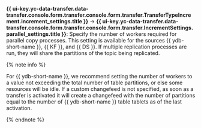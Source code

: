 **{{ ui-key.yc-data-transfer.data-transfer.console.form.transfer.console.form.transfer.TransferTypeIncrement.increment_settings.title }}** → **{{ ui-key.yc-data-transfer.data-transfer.console.form.transfer.console.form.transfer.IncrementSettings.parallel_settings.title }}**: Specify the number of workers required for parallel copy processes. This setting is available for the sources {{ ydb-short-name }}, {{ KF }}, and {{ DS }}. If multiple replication processes are run, they will share the partitions of the topic being replicated. 

{% note info %}

For {{ ydb-short-name }}, we recommend setting the number of workers to a value not exceeding the total number of table partitions, or else some resources will be idle. If a custom changefeed is not specified, as soon as a transfer is activated it will create a changefeed with the number of partitions equal to the number of {{ ydb-short-name }} table tablets as of the last activation.

{% endnote %}